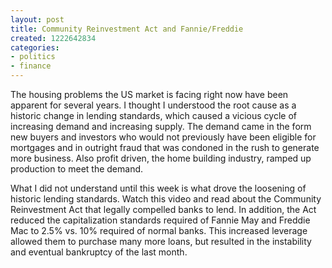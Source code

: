 ```yaml
---
layout: post
title: Community Reinvestment Act and Fannie/Freddie
created: 1222642834
categories:
- politics
- finance
---
```

 The housing problems the US market is facing right now have been apparent for several years.  I thought I understood the root cause as a historic change in lending standards, which caused a vicious cycle of increasing demand and increasing supply.  The demand came in the form new buyers and investors who would not previously have been eligible for mortgages and in outright fraud that was condoned in the rush to generate more business.  Also profit driven, the home building industry, ramped up production to meet the demand.   
   
 What I did not understand until this week is what drove the loosening of historic lending standards.  Watch this  video  and read about the  Community Reinvestment Act  that legally compelled banks to lend.  In addition, the Act reduced the capitalization standards required of Fannie May and Freddie Mac to 2.5% vs. 10% required of normal banks.  This increased leverage allowed them to purchase many more loans, but resulted in the instability and eventual bankruptcy of the last month. 
